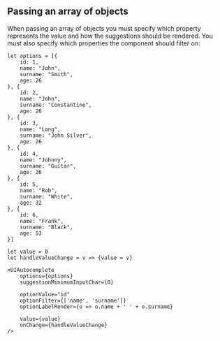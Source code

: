 ## Passing an array of objects
When passing an array of objects you must specify which property represents the value and how the suggestions should be rendered. You must also specify which properties the component should filter on:

```
let options = [{
    id: 1,
    name: "John",
    surname: "Smith",
    age: 26
}, {
    id: 2,
    name: "John",
    surname: "Constantine",
    age: 26    
}, {
    id: 3,
    name: "Long",
    surname: "John Silver",
    age: 26
}, {
    id: 4,
    name: "Johnny",
    surname: "Guitar",
    age: 26
}, {
    id: 5,
    name: "Rob",
    surname: "White",
    age: 32
}, {
    id: 6,
    name: "Frank",
    surname: "Black",
    age: 53
}]

let value = 0
let handleValueChange = v => {value = v}

<UIAutocomplete
    options={options}
    suggestionMinimumInputChar={0}

    optionValue="id"
    optionFilter={['name', 'surname']}
    optionLabelRender={o => o.name + ' ' + o.surname}

    value={value}
    onChange={handleValueChange}
/>
```

